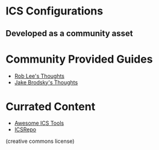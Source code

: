 # ICS Configurations
## Developed as a community asset

# Community Provided Guides
* [Rob Lee's Thoughts](roblee.md)
* [Jake Brodsky's Thoughts](scadamagICSLab.md)

# Currated Content
* [Awesome ICS Tools](https://github.com/hslatman/awesome-industrial-control-system-security)
* [ICSRepo](https://github.com/ICSrepo)

(creative commons license)

